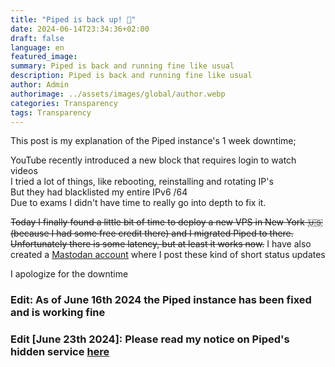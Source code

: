 ```yaml
---
title: "Piped is back up! 🥳"
date: 2024-06-14T23:34:36+02:00
draft: false
language: en
featured_image: 
summary: Piped is back and running fine like usual
description: Piped is back and running fine like usual
author: Admin
authorimage: ../assets/images/global/author.webp
categories: Transparency
tags: Transparency
---
```


This post is my explanation of the Piped instance's 1 week downtime;

YouTube recently introduced a new block that requires login to watch videos <br>
I tried a lot of things, like rebooting, reinstalling and rotating IP's <br>
But they had blacklisted my entire IPv6 /64 <br>
Due to exams I didn't have time to really go into depth to fix it.
<br>

~~Today I finally found a little bit of time to deploy a new VPS in New York 🇺🇸 (because I had some free credit there) and I migrated Piped to there.~~ <br>
~~Unfortunately there is some latency, but at least it works now.~~ I have also created a [Mastodan account](https://mastodon.social/@r4fo) where I post these kind of short status updates

I apologize for the downtime

### Edit: As of June 16th 2024 the Piped instance has been fixed and is working fine

### Edit [June 23th 2024]: Please read my notice on Piped's hidden service [here](https://status.r4fo.com)

